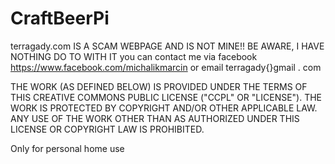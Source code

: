 # CraftBeerPi
terragady.com IS A SCAM WEBPAGE AND IS NOT MINE!! BE AWARE, I HAVE NOTHING DO TO WITH IT
you can contact me via facebook https://www.facebook.com/michalikmarcin or email terragady{}gmail . com



THE WORK (AS DEFINED BELOW) IS PROVIDED UNDER THE TERMS OF THIS CREATIVE COMMONS PUBLIC LICENSE ("CCPL" OR "LICENSE"). THE WORK IS PROTECTED BY COPYRIGHT AND/OR OTHER APPLICABLE LAW. ANY USE OF THE WORK OTHER THAN AS AUTHORIZED UNDER THIS LICENSE OR COPYRIGHT LAW IS PROHIBITED.

Only for personal home use

